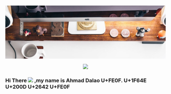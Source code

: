 
![Banner](https://github.com/AhmadDalao/AhmadDalao/blob/main/1500x500.jpg)



<!-- retro visitor counter -->
<p align="center"> 
  <img src="https://profile-counter.glitch.me/AhmadDalao/count.svg" />
</p>

<!-- welcome message -->
### Hi There <img src="https://media.giphy.com/media/hvRJCLFzcasrR4ia7z/giphy.gif" width="25px"> ,my name is Ahmad Dalao U+FE0F. U+1F64E U+200D U+2642 U+FE0F
<!-- ### Hi there 👋<img src="https://media.giphy.com/media/hvRJCLFzcasrR4ia7z/giphy.gif" width="25px"> -->

<!--
**AhmadDalao/AhmadDalao** is a ✨ _special_ ✨ repository because its `README.md` (this file) appears on your GitHub profile.

I'm a Software Enginner / Developer 🧑‍💻 who loves building and developing applications and websites 🖥️. I'd love to combine my passion for programming and learning with my software engineering skills to continue building more personalized applications and websites for people. I have a passion to learn everything new, contributing to the progress of mankind, and show creativity and possibilities in everything I do.


Here are some ideas to get you started:

- 🔭 I’m currently working on ...
#I'm just testing this new feature.
- 🌱 I’m currently learning ...
- 👯 I’m looking to collaborate on ...
- 🤔 I’m looking for help with ...
- 💬 Ask me about ...
- 📫 How to reach me: ...
- 😄 Pronouns: ...
- ⚡ Fun fact: ...
-->
